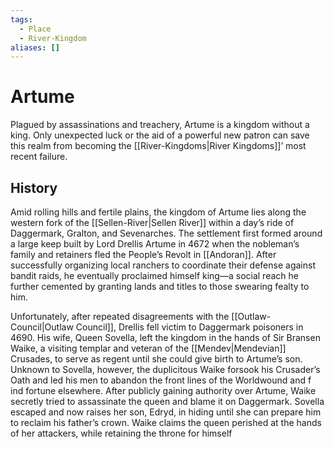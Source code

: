 ```yaml
---
tags:
  - Place
  - River-Kingdom
aliases: []
---
```

# Artume
Plagued by assassinations and treachery, Artume is a kingdom without a king. Only unexpected luck or the aid of a powerful new patron can save this realm from becoming the [[River-Kingdoms|River Kingdoms]]’ most recent failure.  
## History
Amid rolling hills and fertile plains, the kingdom of Artume lies along the western fork of the [[Sellen-River|Sellen River]] within a day’s ride of Daggermark, Gralton, and Sevenarches. The settlement first formed around a large keep built by Lord Drellis Artume in 4672 when the nobleman’s family and retainers fled the People’s Revolt in [[Andoran]]. After successfully organizing local ranchers to coordinate their defense against bandit raids, he eventually proclaimed himself king—a social reach he further cemented by granting lands and titles to those swearing fealty to him.

Unfortunately, after repeated disagreements with the [[Outlaw-Council|Outlaw Council]], Drellis fell victim to Daggermark poisoners in 4690. His wife, Queen Sovella, left the kingdom in the hands of Sir Bransen Waike, a visiting templar and veteran of the [[Mendev|Mendevian]] Crusades, to serve as regent until she could give birth to Artume’s son. Unknown to Sovella, however, the duplicitous Waike forsook his Crusader’s Oath and led his men to abandon the front lines of the Worldwound and f ind fortune elsewhere. After publicly gaining authority over Artume, Waike secretly tried to assassinate the queen and blame it on Daggermark. Sovella escaped and now raises her son, Edryd, in hiding until she can prepare him to reclaim his father’s crown. Waike claims the queen perished at the hands of her attackers, while retaining the throne for himself